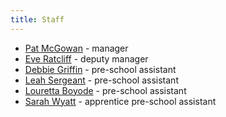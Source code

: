 ```yaml
---
title: Staff
---
```


* [Pat McGowan](/staff/pat_mcgowan.html) - manager
* [Eve Ratcliff](/staff/eve_ratcliff.html) - deputy manager
* [Debbie Griffin](/staff/debbie_griffin.html) - pre-school assistant
* [Leah Sergeant](/staff/leah_sergeant.html) - pre-school assistant
* [Louretta Boyode](/staff/louretta_boyode.html) - pre-school assistant
* [Sarah Wyatt](/staff/sarah_wyatt.html) - apprentice pre-school assistant
